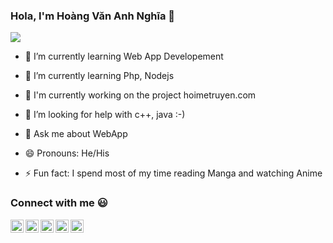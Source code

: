### Hola, I'm Hoàng Văn Anh Nghĩa 👋
![](https://komarev.com/ghpvc/?username=sasuchi99&color=red)

- 🔭 I’m currently learning Web App Developement

- 🌱 I’m currently learning Php, Nodejs

- 👯 I'm currently working on the project hoimetruyen.com

- 🤔 I’m looking for help with c++, java :-)

- 💬 Ask me about WebApp

- 😄 Pronouns: He/His

- ⚡ Fun fact: I spend most of my time reading Manga and watching Anime

### Connect with me :smiley:

<a href="Sasuchi (@nghyane) / Twitter">

  <img align="left" alt="Aditya Kamath Twitter" width="21px" src="https://github.com/adityakamath16/adityakamath16/blob/master/images/connect_with_me_images/twitter.svg" />

</a>

<a href="https://www.linkedin.com/in/adityakamath16/">

  <img align="left" alt="Aditya Kamath Linkdin" width="21px" src="https://github.com/adityakamath16/adityakamath16/blob/master/images/connect_with_me_images/linkedin.svg" />

</a>

<a href="https://www.instagram.com/adityakamath__/">

  <img align="left" alt="Aditya Kamath Instagram" width="21px" src="https://github.com/adityakamath16/adityakamath16/blob/master/images/connect_with_me_images/instagram-main.svg" />

</a>

<a href="https://www.facebook.com/adityakamath16">

  <img align="left" alt="Aditya Kamath Facebook" width="21px" src="https://github.com/adityakamath16/adityakamath16/blob/master/images/connect_with_me_images/facebook.svg" />

</a>

<a href="https://www.argsinfotech.com/">

  <img align="left" alt="Aditya Kamath Facebook" width="21px" src="https://github.com/adityakamath16/adityakamath16/blob/master/images/connect_with_me_images/www.svg"  />

</a>


